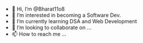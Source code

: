- 👋 Hi, I’m @Bharat11o8
- 👀 I’m interested in becoming a Software Dev.
- 🌱 I’m currently learning DSA and Web Development
- 💞️ I’m looking to collaborate on ...
- 📫 How to reach me ...

<!---
Bharat11o8/Bharat11o8 is a ✨ special ✨ repository because its `README.md` (this file) appears on your GitHub profile.
You can click the Preview link to take a look at your changes.
--->
